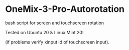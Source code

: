 # OneMix-3-Pro-Autorotation



bash script for screen and touchscreen rotation


Tested on Ubuntu 20 & Linux Mint 20!


(if problems verify xinput id of touchscreen input).
